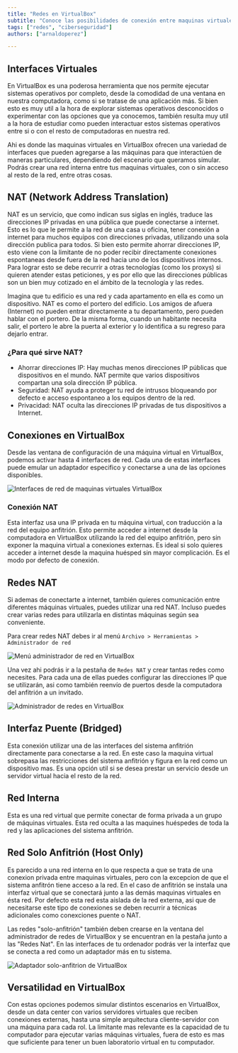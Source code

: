 ```yaml
---
title: "Redes en VirtualBox"
subtitle: "Conoce las posibilidades de conexión entre maquinas virtuales en VirtualBox y descubre opciones para experimentar en distintos escenarios"
tags: ["redes", "ciberseguridad"]
authors: ["arnaldoperez"]

---
```


## Interfaces Virtuales

En VirtualBox es una poderosa herramienta que nos permite ejecutar sistemas operativos por completo, desde la comodidad de una ventana en nuestra computadora, como si se tratase de una aplicación más. Si bien esto es muy util a la hora de explorar sistemas operativos desconocidos o experimentar con las opciones que ya conocemos, también resulta muy util a la hora de estudiar como pueden interactuar estos sistemas operativos entre si o con el resto de computadoras en nuestra red.

Ahi es donde las maquinas virtuales en VirtualBox ofrecen una variedad de interfaces que pueden agregarse a las máquinas para que interactúen de maneras particulares, dependiendo del escenario que queramos simular. Podrás crear una red interna entre tus maquinas virtuales, con o sin acceso al resto de la red, entre otras cosas.

## NAT (Network Address Translation)

NAT es un servicio, que como indican sus siglas en inglés, traduce las direcciones IP privadas en una pública que puede conectarse a internet. Esto es lo que le permite a la red de una casa u oficina, tener conexión a internet para muchos equipos con direcciones privadas, utilizando una sola dirección publica para todos. Si bien esto permite ahorrar direcciones IP, esto viene con la limitante de no poder recibir directamente conexiones espontaneas desde fuera de la red hacia uno de los dispositivos internos. Para lograr esto se debe recurrir a otras tecnologías (como los proxys) si quieren atender estas peticiones, y es por ello que las direcciones públicas son un bien muy cotizado en el ámbito de la tecnología y las redes.

Imagina que tu edificio es una red y cada apartamento en ella es como un dispositivo. NAT es como el portero del edificio. Los amigos de afuera (Internet) no pueden entrar directamente a tu departamento, pero pueden hablar con el portero. De la misma forma, cuando un habitante necesita salir, el portero le abre la puerta al exterior y lo identifica a su regreso para dejarlo entrar.

### ¿Para qué sirve NAT?

- Ahorrar direcciones IP: Hay muchas menos direcciones IP públicas que dispositivos en el mundo. NAT permite que varios dispositivos compartan una sola dirección IP pública.
- Seguridad: NAT ayuda a proteger tu red de intrusos bloqueando por defecto e acceso espontaneo a los equipos dentro de la red.
- Privacidad: NAT oculta las direcciones IP privadas de tus dispositivos a Internet.

## Conexiones en VirtualBox

Desde las ventana de configuración de una máquina virtual en VirtualBox, podemos activar hasta 4 interfaces de red. Cada una de estas interfaces puede emular un adaptador especifico y conectarse a una de las opciones disponibles.

![Interfaces de red de maquinas virtuales VirtualBox](https://raw.githubusercontent.com/4GeeksAcademy/cybersecurity-syllabus/main/assets/vbox-network-interfaces.png)

### Conexión NAT

Esta interfaz usa una IP privada en tu máquina virtual, con traducción a la red del equipo anfitrión. Esto permite acceder a internet desde la computadora en VirtualBox utilizando la red del equipo anfitrión, pero sin exponer la maquina virtual a conexiones externas. Es ideal si solo quieres acceder a internet desde la maquina huésped sin mayor complicación. Es el modo por defecto de conexión.

## Redes NAT

Si ademas de conectarte a internet, también quieres comunicación entre diferentes máquinas virtuales, puedes utilizar una red NAT. Incluso puedes crear varias redes para utilizarla en distintas máquinas según sea conveniente.

Para crear redes NAT debes ir al menú `Archivo > Herramientas > Administrador de red`

![Menú administrador de red en VirtualBox](https://raw.githubusercontent.com/4GeeksAcademy/cybersecurity-syllabus/main/assets/vb-menu-virtual-media.png)

Una vez ahi podrás ir a la pestaña de `Redes NAT` y crear tantas redes como necesites. Para cada una de ellas puedes configurar las direcciones IP que se utilizarán, asi como también reenvío de puertos desde la computadora del anfitrión a un invitado.

![Administrador de redes en VirtualBox](https://raw.githubusercontent.com/4GeeksAcademy/cybersecurity-syllabus/main/assets/vbox-network-manager.png)

## Interfaz Puente (Bridged)

Esta conexión utilizar una de las interfaces del sistema anfitrión directamente para conectarse a la red. En este caso la maquina virtual sobrepasa las restricciones del sistema anfitrión y figura en la red como un dispositivo mas. Es una opción util si se desea prestar un servicio desde un servidor virtual hacia el resto de la red.

## Red Interna

Esta es una red virtual que permite conectar de forma privada a un grupo de máquinas virtuales. Esta red oculta a las maquines huéspedes de toda la red y las aplicaciones del sistema anfitrión.

## Red Solo Anfitrión (Host Only)

Es parecido a una red interna en lo que respecta a que se trata de una conexion privada entre maquinas virtuales, pero con la excepcion de que el sistema anfitrón tiene acceso a la red. En el caso de anfitrión se instala una interfaz virtual que se conectará junto a las demás maquinas virtuales en ésta red. Por defecto esta red esta aislada de la red externa, asi que de necesitarse este tipo de conexiones se deben recurrir a técnicas adicionales como conexciones puente o NAT.

Las redes "solo-anfitrión" también deben crearse en la ventana del administrador de redes de VirtualBox y se encuentran en la pestaña junto a las "Redes Nat". En las interfaces de tu ordenador podrás ver la interfaz que se conecta a red como un adaptador más en tu sistema.

![Adaptador solo-anfitrion de VirtualBox](https://raw.githubusercontent.com/4GeeksAcademy/cybersecurity-syllabus/main/assets/vbox-host-only-network-adapter.png)

## Versatilidad en VirtualBox

Con estas opciones podemos simular distintos escenarios en VirtualBox, desde un data center con varios servidores virtuales que reciben conexiones externas, hasta una simple arquitectura cliente-servidor con una máquina para cada rol. La limitante mas relevante es la capacidad de tu computador para ejecutar varias máquinas virtuales, fuera de esto es mas que suficiente para tener un buen laboratorio virtual en tu computador.